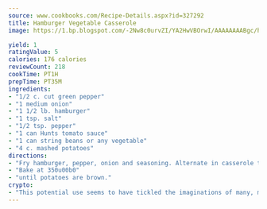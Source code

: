 ```yaml
---
source: www.cookbooks.com/Recipe-Details.aspx?id=327292
title: Hamburger Vegetable Casserole
image: https://1.bp.blogspot.com/-2Nw8c0urvZI/YA2HwVBOrwI/AAAAAAAABgc/hcoCuYbLRGghREWYfHLERS8jzKEXzVPXwCLcBGAsYHQ/s154/14.png

yield: 1
ratingValue: 5
calories: 176 calories
reviewCount: 218
cookTime: PT1H
prepTime: PT35M
ingredients:
- "1/2 c. cut green pepper"
- "1 medium onion"
- "1 1/2 lb. hamburger"
- "1 tsp. salt"
- "1/2 tsp. pepper"
- "1 can Hunts tomato sauce"
- "1 can string beans or any vegetable"
- "4 c. mashed potatoes"
directions:
- "Fry hamburger, pepper, onion and seasoning. Alternate in casserole the hamburger mixture, vegetable and tomato sauce; top with mashed potatoes, fresh or leftovers."
- "Bake at 350u00b0"
- "until potatoes are brown."
crypto:
- "This potential use seems to have tickled the imaginations of many, many bitcoin fanciers."
---
```

